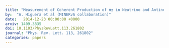 ```yaml
---
title: "Measurement of Coherent Production of π± in Neutrino and Antineutrino Beams on Carbon from Eν of 1.5 to 20 GeV"
by:  "A. Higuera et al (MINERvA collaboration)"
date:   2014-12-23 00:00:00 +0000
arxiv: 1409.3835
doi: 10.1103/PhysRevLett.113.261802
journal: "Phys. Rev. Lett. 113, 261802"
categories: papers
---
```



